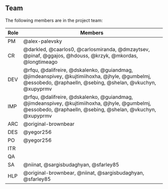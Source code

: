 ## Team

The following members are in the project team:

Role | Members
---|---
PM | @alex-palevsky
CR | @darkled, @caarlos0, @carlosmiranda, @dmzaytsev, @pinaf, @ggajos, @hdouss, @krzyk, @mkordas, @longtimeago
DEV | @rfqu, @dalifreire, @dskalenko, @guiandmag, @jimdeanspivey, @kujtimiihoxha, @jhyle, @gumbelmj, @essobedo, @raphaelln, @sebing, @shelan, @vkuchyn, @xupyprmv
IMP | @rfqu, @dalifreire, @dskalenko, @guiandmag, @jimdeanspivey, @kujtimiihoxha, @jhyle, @gumbelmj, @essobedo, @raphaelln, @sebing, @shelan, @vkuchyn, @xupyprmv
ARC | @original-brownbear
DES | @yegor256
PO | @yegor256
ITR | 
QA | 
SA | @niinat, @sargisbudaghyan, @sfarley85
HLP | @original-brownbear, @niinat, @sargisbudaghyan, @sfarley85

